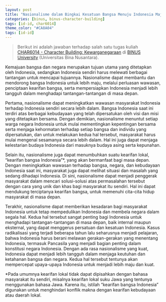 ```yaml
---
layout: post
title: "Nasionalisme dalam Bingkai Kesatuan Bangsa Menuju Indonesia Maju"
categories: [binus, binus-character-building]
tags: [id-id, char6014]
theme_color: "#CA8A04"
tags: [id-id]
---
```

> Berikut ini adalah jawaban terhadap salah satu tugas kuliah [CHAR6014 - Character Building: Kewarganegaraan](https://curriculum.binus.ac.id/course/char6014/) di [BINUS University](https://binus.ac.id) (Universitas Bina Nusantara).

Kemajuan bangsa dan negara merupakan tujuan utama yang ditetapkan oleh Indonesia, sedangkan Indonesia sendiri harus melewati berbagai tantangan untuk mencapai tujuannya. Nasionalisme dapat membantu dan mendorong bangsa Indonesia untuk lebih maju, melalui perluasan wawasan, penciptaan kearifan bangsa, serta mempersiapkan Indonesia menjadi lebih tangguh dalam menghadapi tantangan-tantangan di masa depan.

Pertama, nasionalisme dapat meningkatkan wawasan masyarakat Indonesia terhadap Indonesia sendiri secara lebih dalam. Bangsa Indonesia saat ini terdiri atas berbagai kebudayaan yang telah dipersatukan oleh visi dan misi yang ditetapkan bersama. Dengan demikian, nasionalisme menuntut setiap warga negara Indonesia untuk mulai mementingkan kepentingan bersama serta menjaga kehormatan terhadap setiap bangsa dan individu yang dipersatukan, dan untuk melakukan kedua hal tersebut, masyarakat harus mulai mengenal sesamanya secara lebih dalam. Hal ini juga dapat menjaga kelestarian budaya Indonesia dari masuknya budaya asing serta kepunahan.

Selain itu, nasionalisme juga dapat menumbuhkan suatu kearifan lokal, “kearifan bangsa Indonesia”*, yang akan bermanfaat bagi masa depan. Dengan meningkatkan wawasan terhadap bangsa, negara, dan kebudayaan Indonesia saat ini, masyarakat juga dapat melihat situasi dan masalah yang sedang dihadapi Indonesia. Di sini, nasionalisme dapat menjadi penggerak masyarakat dalam mencari solusi-solusi atas permasalahan tersebut dengan cara yang unik dan khas bagi masyarakat itu sendiri. Hal ini dapat mendukung terciptanya kearifan bangsa, untuk memenuhi cita-cita hidup masyarakat di masa depan.

Terakhir, nasionalisme dapat memberikan kesadaran bagi masyarakat Indonesia untuk tetap mempedulikan Indonesia dan membela negara dalam segala hal. Kedua hal tersebut sangat penting bagi Indonesia untuk menghadapi tantangan-tantangan di masa depan, baik internal maupun eksternal, yang dapat menggerus persatuan dan kesatuan Indonesia. Kasus radikalisasi yang terjadi beberapa tahun lalu seharusnya menjadi pelajaran, bahwa Indonesia harus berani melawan gerakan-gerakan yang menentang Indonesia, termasuk Pancasila yang menjadi bagian penting dalam konstitusi negara Indonesia. Dengan ada rasa nasionalisme yang kuat, Indonesia dapat menjadi lebih tangguh dalam menjaga keutuhan dan ketahanan bangsa dan negara. Kedua hal tersebut tentunya akan mempercepat upaya-upaya Indonesia untuk menjadi lebih maju dan kuat.

*Pada umumnya kearifan lokal tidak dapat dipisahkan dengan bahasa masyarakat itu sendiri, misalnya kearifan lokal suku Jawa yang tentunya menggunakan bahasa Jawa. Karena itu, istilah “kearifan bangsa Indonesia” digunakan untuk menghindari konflik makna dengan kearifan kebudayaan atau daerah lokal.